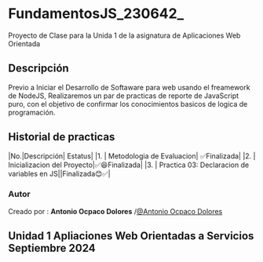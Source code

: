 # FundamentosJS_230642_
 Proyecto de Clase para la Unida 1 de la asignatura de Aplicaciones Web Orientada

## Descripción
Previo a Iniciar el Desarrollo de Softaware para web usando el freamework de NodeJS, Realizaremos un par de practicas de reporte de JavaScript puro, con el objetivo de confirmar los conocimientos basicos de logica de programación.

## Historial de practicas
|No.|Descripción| Estatus|
|1. | Metodologia de Evaluacion| ✅Finalizada|
|2. | Inicializacion del Proyecto|✅😆Finalizada|
|3. | Practica 03: Declaracion de variables en JS||Finalizada😊✅|

### Autor
Creado por : **Antonio Ocpaco Dolores** /[@Antonio Ocpaco Dolores](https://github.com/ANTONIO-OCPACO-DOLORES)

Unidad 1  Apliaciones Web Orientadas a Servicios 
Septiembre 2024
---
